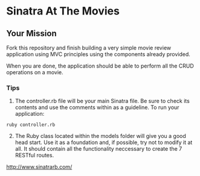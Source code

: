 # Sinatra At The Movies

## Your Mission

Fork this repository and finish building a very simple movie review application using MVC principles using the components already provided.

When you are done, the application should be able to perform all the CRUD operations on a movie.

### Tips

1. The controller.rb file will be your main Sinatra file. Be sure to check its contents and use the comments within as a guideline. To run your application:
  ```
  ruby controller.rb
  ```
2. The Ruby class located within the models folder will give you a good head start. Use it as a foundation and, if possible, try not to modify it at all. It should contain all the functionality neccessary to create the 7 RESTful routes.

http://www.sinatrarb.com/




